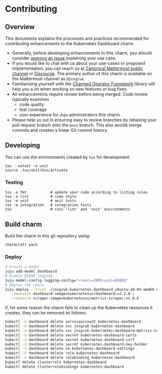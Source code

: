 # Contributing

## Overview

This documents explains the processes and practices recommended for contributing enhancements to
the Kubernetes Dashboard charm.

- Generally, before developing enhancements to this charm, you should consider [opening an issue
  ](https://github.com/jnsgruk/charm-kubernetes-dashboard/issues) explaining your use case.
- If you would like to chat with us about your use-cases or proposed implementation, you can reach
  us at [Canonical Mattermost public channel](https://chat.charmhub.io/charmhub/channels/charm-dev)
  or [Discourse](https://discourse.charmhub.io/). The primary author of this charm is available on
  the Mattermost channel as `@jnsgruk`.
- Familiarising yourself with the [Charmed Operator Framework](https://juju.is/docs/sdk) library
  will help you a lot when working on new features or bug fixes.
- All enhancements require review before being merged. Code review typically examines
  - code quality
  - test coverage
  - user experience for Juju administrators this charm.
- Please help us out in ensuring easy to review branches by rebasing your pull request branch onto
  the `main` branch. This also avoids merge commits and creates a linear Git commit history.

## Developing

You can use the environments created by `tox` for development:

```shell
tox --notest -e unit
source .tox/unit/bin/activate
```

### Testing

```shell
tox -e fmt           # update your code according to linting rules
tox -e lint          # code style
tox -e unit          # unit tests
tox -e integration   # integration tests
tox                  # runs 'lint' and 'unit' environments
```

## Build charm

Build the charm in this git repository using:

```shell
charmcraft pack
```

### Deploy

```bash
# Create a model
juju add-model dashboard
# Enable DEBUG loggimg
juju model-config logging-config="<root>=INFO;unit=DEBUG"
# Deploy the charm
juju deploy --trust ./jnsgruk-kubernetes-dashboard_ubuntu-20.04-amd64.charm \
  --resource dashboard-image=kubernetesui/dashboard:v2.2.0 \
  --resource scraper-image=kubernetesui/metrics-scraper:v1.0.6
```

If, for some reason the charm fails to clean up the Kubernetes resources it creates, they can be
removed as follows:

```bash
kubectl -n dashboard delete serviceaccount kubernetes-dashboard
kubectl -n dashboard delete svc jnsgruk-kubernetes-dashboard
kubectl -n dashboard delete svc jnsgruk-kubernetes-dashboard-metrics-scraper
kubectl -n dashboard delete secret kubernetes-dashboard-certs
kubectl -n dashboard delete secret kubernetes-dashboard-csrf
kubectl -n dashboard delete secret kubernetes-dashboard-key-holder
kubectl -n dashboard delete cm kubernetes-dashboard-settings
kubectl -n dashboard delete role kubernetes-dashboard
kubectl -n dashboard delete rolebinding kubernetes-dashboard
kubectl delete clusterrole kubernetes-dashboard
kubectl delete clusterrolebindings kubernetes-dashboard
```

